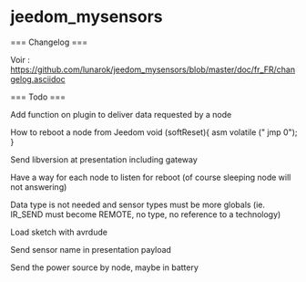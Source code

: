jeedom_mysensors
================

=== Changelog ===

Voir : https://github.com/lunarok/jeedom_mysensors/blob/master/doc/fr_FR/changelog.asciidoc

=== Todo ===

Add function on plugin to deliver data requested by a node

How to reboot a node from Jeedom
void (softReset){
asm volatile ("  jmp 0");
}

Send libversion at presentation including gateway

Have a way for each node to listen for reboot (of course sleeping node will not answering)

Data type is not needed and sensor types must be more globals (ie. IR_SEND must become REMOTE, no type, no reference to a technology)

Load sketch with avrdude

Send sensor name in presentation payload

Send the power source by node, maybe in battery
